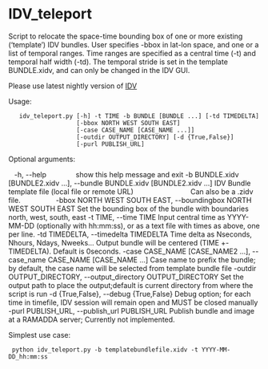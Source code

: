# IDV_teleport
Script to relocate the space-time bounding box of one or more existing (‘template’) IDV bundles. User specifies -bbox in lat-lon space, and one or a list of temporal ranges. Time ranges are specified as a central time (-t) and temporal half width (-td). The temporal stride is set in the template BUNDLE.xidv, and can only be changed in the IDV GUI. 

Please use latest nightly version of [IDV](http://www.unidata.ucar.edu/software/idv/nightly/)

Usage:

       idv_teleport.py [-h] -t TIME -b BUNDLE [BUNDLE ...] [-td TIMEDELTA]
                       [-bbox NORTH WEST SOUTH EAST]
                       [-case CASE_NAME [CASE_NAME ...]]
                       [-outdir OUTPUT_DIRECTORY] [-d {True,False}]
                       [-purl PUBLISH_URL]
      
Optional arguments:

    -h, --help               show this help message and exit
    -b BUNDLE.xidv [BUNDLE2.xidv ...], --bundle BUNDLE.xidv [BUNDLE2.xidv ...]
                             IDV Bundle template file (local file or remote URL)
                             Can also be a .zidv file.               
    -bbox NORTH WEST SOUTH EAST, --boundingbox NORTH WEST SOUTH EAST
                             Set the bounding box of the bundle with boundaries
                             north, west, south, east
    -t TIME, --time TIME  Input central time as YYYY-MM-DD (optionally with hh:mm:ss),
                             or as a text file with times as above, one per line.
    -td TIMEDELTA, --timedelta TIMEDELTA
                             Time delta as Nseconds, Nhours, Ndays, Nweeks…
                             Output bundle will be centered (TIME +- TIMEDELTA).
                             Default is 0seconds. 
    -case CASE_NAME [CASE_NAME2 ...], --case_name CASE_NAME [CASE_NAME ...]
                             Case name to prefix the bundle; by default, the case name
                             will be selected from template bundle file
    -outdir OUTPUT_DIRECTORY, --output_directory OUTPUT_DIRECTORY
                             Set the output path to place the output;default is
                             current directory from where the script is run
    -d {True,False}, --debug {True,False}
                             Debug option; for each time in timefile, IDV session
                             will remain open and MUST be closed manually
    -purl PUBLISH_URL, --publish_url PUBLISH_URL
                             Publish bundle and image at a RAMADDA server; Currently
                        not implemented.

Simplest use case: 

     python idv_teleport.py -b templatebundlefile.xidv -t YYYY-MM-DD_hh:mm:ss
